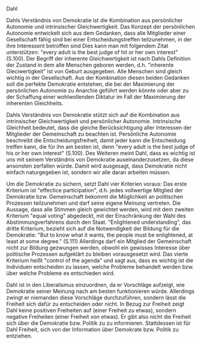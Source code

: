 Dahl

Dahls Verständnis von Demokratie ist die Kombination aus persönlicher Autonomie und intrinsischer Gleichwertigkeit.
Das Konzept der persönlichen Autonomie entwickelt sich aus dem Gedanken, dass alle Mitglieder einer Gesellschaft fähig sind bei einer Entscheidungstreffen teilzunehmen, in der ihre Interessent betroffen sind
Dies kann man mit folgendem Zitat unterstützen: "every adult is the best judge of hit or her own interest" (S.100).
Der Begriff der inherente Gleichwertigkeit ist nach Dahls Definition der Zustand in dem alle Menschen geboren werden, d.h. "inherente Gleciwertigkeit" ist von Geburt ausgegeben. Alle Menschen sind gleich wichtig in der Gesellschaft.
Aus der Kombination diesen beiden Gedanken soll die perfekte Demokratie entstehen, die bei der Maximierung der persönlichen Autonomie zu Anarchie geführt werden könnte oder aber zu der Schaffung einer wohlwollenden Diktatur im Fall der Maximierung der inherenten Gleichheits.


Dahls Verständnis von Demokratie stützt sich auf die Kombination aus intrinsischer Gleichwertigkeit und persönlicher Autonomie.
Intrinsische Gleichheit bedeutet, dass die gleiche Berücksichtigung aller Interessen der Mitglieder der Gemeinschaft zu beachten ist.
Persönliche Autonomie beschreibt die Entscheidungsfreiheit, damit  jeder kann die Entscheidung treffen kann, die für ihn am besten ist, denn "every adult is the best judge of his or her own interest" (S.100).
Des Weiteren meint Dahl, dass es wichtig ist uns mit seinem Verständnis von Demokratie auseinanderzusetzen, da diese ansonsten zerfallen würde.
Damit wird ausgesagt, dass Demokratie nicht einfach naturgegeben ist, sondern wir alle daran arbeiten müssen.

Um die Demokratie zu sichern, setzt Dahl vier Kriterien voraus:
Das erste Kriterium ist "effectice participation", d.h. jedes vollwertige Mitglied der Demokratie bzw. Gemeinschaft bekommt die Möglichkeit an politischen Prozessen teilzunehmen und darf seine eigene Meinung vertreten.
Die Aussage, dass alle Stimmen gleich gewichtet werden, wird mit dem zweiten Kriterium "equal voting" abgedeckt, mit der Einschränkung der Wahl des Abstimmungverfahrens durch den Staat.
"Enlightened understanding", das dritte Kriterium, bezieht sich auf die Notwendigkeit der Bildung für die Demokratie:
"But to know what it wants, the people must be enlightened, at least at some degree." (S.111)
Allerdings darf ein Mitglied der Gemeinschaft nicht zur Bildung gezwungen werden, obwohl ein gewisses Interesse über politische Prozessen aufgeklärt zu bleiben vorausgesetzt wird.
Das vierte Kriterium heißt "control of the agenda" und sagt aus, dass es wichtig ist die Individuen entscheiden zu lassen, welche Probleme behandelt werden bzw. über welche Probleme es entschieden wird.

Dahl ist in den Liberalismus einzuordnen, da er Vorschläge aufzeigt, wie Demokratie seiner Meinung nach am besten funktionieren würde.
Allerdings zwingt er niemanden diese Vorschläge durchzuführen, sondern lässt die Freiheit sich dafür zu entscheiden oder nicht.
In Bezug zur Freiheit zeigt Dahl keine positiven Freiheiten auf (einer Freiheit *zu* etwas), sondern negative Freiheiten (einer Freiheit *von* etwas).
Er gibt also nicht die Freiheit sich über die Demokratie bzw. Politik zu zu informieren.
Stattdessen ist für Dahl Freiheit, sich von der Information über Demokrate bzw. Politik zu entziehen.
